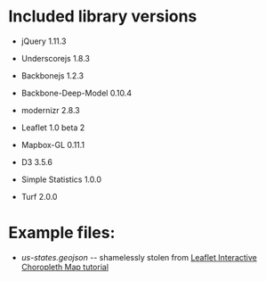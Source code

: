 # Included library versions

- jQuery 1.11.3

- Underscorejs 1.8.3

- Backbonejs 1.2.3

- Backbone-Deep-Model 0.10.4

- modernizr 2.8.3

- Leaflet 1.0 beta 2

- Mapbox-GL 0.11.1

- D3 3.5.6

- Simple Statistics 1.0.0

- Turf 2.0.0

# Example files:

- *us-states.geojson* -- shamelessly stolen from [Leaflet Interactive Choropleth Map tutorial](http://leafletjs.com/examples/choropleth.html)